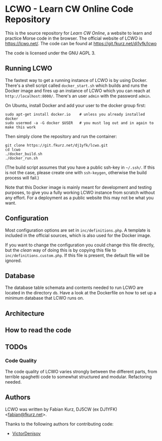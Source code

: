# LCWO - Learn CW Online Code Repository

This is the source repository for *Learn CW Online*, a website to learn and
practice Morse code in the browser. The official website of LCWO is
https://lcwo.net/. The code can be found at https://git.fkurz.net/dj1yfk/lcwo

The code is licensed under the GNU AGPL 3. 

## Running LCWO

The fastest way to get a running instance of LCWO is by using Docker.
There's a shell script called `docker_start.sh` which builds
and runs the Docker image and fires up an instance of LCWO which you can reach
at `http://localhost:8000/`. There's an user `admin` with the password `admin`.

On Ubuntu, install Docker and add your user to the docker group first:
```
sudo apt-get install docker.io    # unless you already installed docker
sudo usermod -a -G docker $USER   # you must log out and in again to make this work
```

Then simply clone the repository and run the container:
```
git clone https://git.fkurz.net/dj1yfk/lcwo.git
cd lcwo
./docker_build.sh
./docker_run.sh
```

(The build script assumes that you have a public ssh-key in `~/.ssh/`. If this
is not the case, please create one with `ssh-keygen`, otherwise the build
process will fail.)

Note that this Docker image is mainly meant for development and testing
purposes, to give you a fully working LCWO instance from scratch without any
effort. For a deployment as a public website this may not be what you want.

## Configuration

Most configuration options are set in `inc/definitions.php`. A template is
included in the official sources, which is also used for the Docker image.

If you want to change the configuration you could change this file directly,
but the *clean* way of doing this is by copying this file to
`inc/definitions.custom.php`. If this file is present, the default file will
be ignored.

## Database

The database table schemata and contents needed to run LCWO are located in the
directory `db`. Have a look at the Dockerfile on how to set up a minimum 
database that LCWO runs on.

## Architecture

## How to read the code

## TODOs

### Code Quality

The code quality of LCWO varies strongly between the different parts, from
terrible spaghetti code to somewhat structured and modular. Refactoring needed.

## Authors

LCWO was written by Fabian Kurz, DJ5CW (ex DJ1YFK) &lt;fabian@fkurz.net&gt;.

Thanks to the following authors for contributing code:

* [VictorDenisov](https://github.com/VictorDenisov/)

